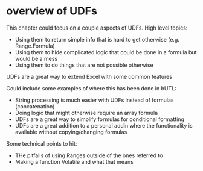 # overview of UDFs

This chapter could focus on a couple aspects of UDFs. High level topics:

- Using them to return simple info that is hard to get otherwise (e.g. Range.Formula)
- Using them to hide complicated logic that could be done in a formula but would be a mess
- Using them to do things that are not possible otherwise

UDFs are a great way to extend Excel with some common features

Could include some examples of where this has been done in bUTL:

- String processing is much easier with UDFs instead of formulas (concatenation)
- Doing logic that might otherwise require an array formula
- UDFs are a great way to simplify formulas for conditional formatting
- UDFs are a great addition to a personal addin where the functionality is available without copying/changing formulas

Some technical points to hit:

- THe pitfalls of using Ranges outside of the ones referred to
- Making a function Volatile and what that means
